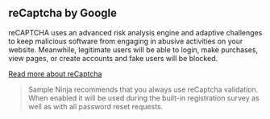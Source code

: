 ## reCaptcha by Google
reCAPTCHA uses an advanced risk analysis engine and adaptive challenges to keep malicious 
software from engaging in abusive activities on your website. Meanwhile, legitimate users will 
be able to login, make purchases, view pages, or create accounts and fake users will be blocked.

[Read more about reCaptcha](https://www.google.com/recaptcha/about)

> Sample Ninja recommends that you always use reCaptcha validation. When enabled it will be used during the built-in registration survey as well as with all password reset requests.


